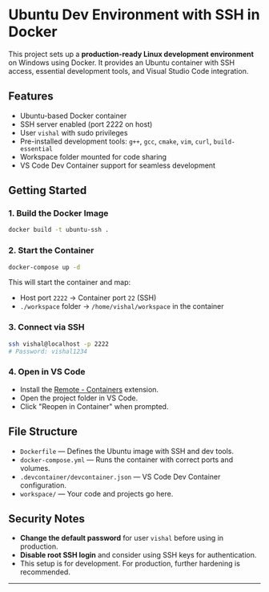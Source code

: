 # Ubuntu Dev Environment with SSH in Docker

This project sets up a **production-ready Linux development environment** on Windows using Docker. It provides an Ubuntu container with SSH access, essential development tools, and Visual Studio Code integration.

## Features

- Ubuntu-based Docker container
- SSH server enabled (port 2222 on host)
- User `vishal` with sudo privileges
- Pre-installed development tools: `g++`, `gcc`, `cmake`, `vim`, `curl`, `build-essential`
- Workspace folder mounted for code sharing
- VS Code Dev Container support for seamless development

## Getting Started

### 1. Build the Docker Image

```sh
docker build -t ubuntu-ssh .
```

### 2. Start the Container

```sh
docker-compose up -d
```

This will start the container and map:

- Host port `2222` → Container port `22` (SSH)
- `./workspace` folder → `/home/vishal/workspace` in the container

### 3. Connect via SSH

```sh
ssh vishal@localhost -p 2222
# Password: vishal1234
```

### 4. Open in VS Code

- Install the [Remote - Containers](https://marketplace.visualstudio.com/items?itemName=ms-vscode-remote.remote-containers) extension.
- Open the project folder in VS Code.
- Click "Reopen in Container" when prompted.

## File Structure

- `Dockerfile` — Defines the Ubuntu image with SSH and dev tools.
- `docker-compose.yml` — Runs the container with correct ports and volumes.
- `.devcontainer/devcontainer.json` — VS Code Dev Container configuration.
- `workspace/` — Your code and projects go here.

## Security Notes

- **Change the default password** for user `vishal` before using in production.
- **Disable root SSH login** and consider using SSH keys for authentication.
- This setup is for development. For production, further hardening is recommended.

---

